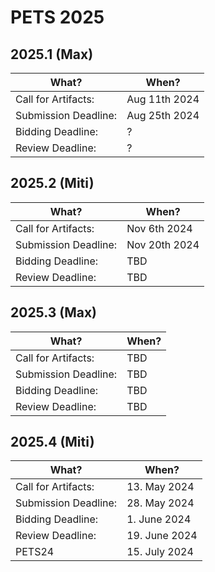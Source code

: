 # PETS 2025

## 2025.1 (Max)

| What?                |          When?  |
|----------------------|-----------------|
| Call for Artifacts:  | Aug 11th 2024   |
| Submission Deadline: | Aug 25th 2024   |
| Bidding Deadline:    | ?               |
| Review Deadline:     | ?               |

## 2025.2 (Miti)

| What?                |          When?  |
|----------------------|-----------------|
| Call for Artifacts:  | Nov 6th 2024    |
| Submission Deadline: | Nov 20th 2024   |
| Bidding Deadline:    | TBD             |
| Review Deadline:     | TBD             |
## 2025.3 (Max)

| What?                | When? |
| -------------------- | ----- |
| Call for Artifacts:  | TBD   |
| Submission Deadline: | TBD   |
| Bidding Deadline:    | TBD   |
| Review Deadline:     | TBD   |

## 2025.4 (Miti)

| What?                | When?         |
| -------------------- | ------------- |
| Call for Artifacts:  | 13. May 2024  |
| Submission Deadline: | 28. May 2024  |
| Bidding Deadline:    | 1. June 2024  |
| Review Deadline:     | 19. June 2024 |
| PETS24               | 15. July 2024 |


